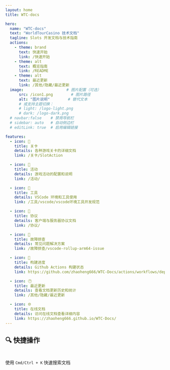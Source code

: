 ```yaml
---
layout: home
title: WTC-docs

hero:
  name: "WTC-docs"
  text: "WorldTourCasino 技术文档"
  tagline: Slots 开发文档与技术指南
  actions:
    - theme: brand
      text: 快速开始
      link: /快速开始
    - theme: alt
      text: 概览指南
      link: /README
    - theme: alt
      text: 最近更新
      link: /其他/隐藏/最近更新
  image:                   # 图片配置（可选）
      src: /icon1.png        # 图片路径
      alt: "图片说明"        # 替代文本
      # 或支持主题切换：
      # light: /logo-light.png
      # dark: /logo-dark.png
  # navbar:false    # 禁用导航栏
  # sidebar: auto   # 自动侧边栏
  # editLink: true  # 启用编辑链接

features:
  - icon: 🎰
    title: 关卡
    details: 各种游戏关卡的详细文档
    link: /关卡/SlotAction

  - icon: 🎯
    title: 活动
    details: 游戏活动的配置和说明
    link: /活动/

  - icon: 🔧
    title: 工具
    details: VSCode 环境和工具使用
    link: /工具/vscode/vscode环境工具开发规范

  - icon: 📡
    title: 协议
    details: 客户端与服务器协议文档
    link: /协议/

  - icon: 🐛
    title: 故障排查
    details: 常见问题解决方案
    link: /故障排查/vscode-rollup-arm64-issue

  - icon: 🚀
    title: 构建进度
    details: Github Actions 构建状态
    link: https://github.com/zhaoheng666/WTC-Docs/actions/workflows/deploy.yml

  - icon: 🕐
    title: 最近更新
    details: 查看文档更新历史和统计
    link: /其他/隐藏/最近更新

  - icon: 🌐
    title: 在线文档
    details: 访问在线文档查看详细内容
    link: https://zhaoheng666.github.io/WTC-Docs/
---
```

## 🔍 快捷操作

<div class="tip custom-block" style="padding-top: 8px">

使用 `Cmd/Ctrl + K` 快速搜索文档

</div>
